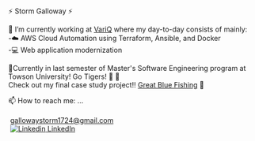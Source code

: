 :zap: Storm Galloway :zap:

:briefcase: I’m currently working at [VariQ](https://www.variq.com/) where my day-to-day consists of mainly:<br />
  -:cloud: AWS Cloud Automation using Terraform, Ansible, and Docker<br />
  -:computer: Web application modernization<br />
  
:seedling:Currently in last semester of Master's Software Engineering program at Towson University!  Go Tigers! :tiger: :tiger:
<br />
Check out my final case study project!! [Great Blue Fishing](https://github.com/gallowaystorm/GreatBlueFishing) :fishing_pole_and_fish:

📫 How to reach me: ...<br /><br />
    &nbsp;gallowaystorm1724@gmail.com<br />
    &nbsp;[![Linkedin](https://i.stack.imgur.com/gVE0j.png) LinkedIn](https://www.linkedin.com/in/stormgalloway)

